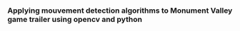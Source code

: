 ### Applying mouvement detection algorithms to Monument Valley game trailer using opencv and python
